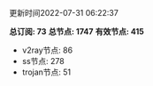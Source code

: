 更新时间2022-07-31 06:22:37

**总订阅: 73**
**总节点: 1747**
**有效节点: 415**
- v2ray节点: 86
- ss节点: 278
- trojan节点: 51
